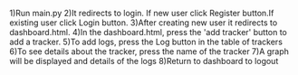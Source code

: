 1)Run main.py
2)It redirects to login. If new user click Register button.If existing user click Login button.
3)After creating new user it redirects to dashboard.html.
4)In the dashboard.html, press the 'add tracker' button to add a tracker. 
5)To add logs, press the Log button in the table of trackers
6)To see details about the tracker, press the name of the tracker
7)A graph will be displayed and details of the logs
8)Return to dashboard to logout
